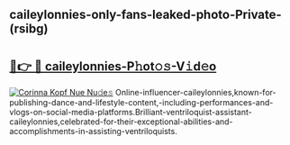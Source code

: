 ## caileylonnies-only-fans​-leaked-photo​-Private-(rsibg)


# <h2><a href="https://mediaupload.pro?title=caileylonnies&ref=git">🔗👉 🔴 caileylonnies-P𝚑ot𝚘𝚜-V𝚒d𝚎o</a></h2>

[![Corinna Kopf Nue Nu𝚍e𝚜](https://i.imgur.com/0qMVB7G.gif)](https://mediaupload.pro?title=caileylonnies&ref=git)
Online-influencer-caileylonnies,known-for-publishing-dance-and-lifestyle-content,-including-performances-and-vlogs-on-social-media-platforms.Brilliant-ventriloquist-assistant-caileylonnies,celebrated-for-their-exceptional-abilities-and-accomplishments-in-assisting-ventriloquists.  